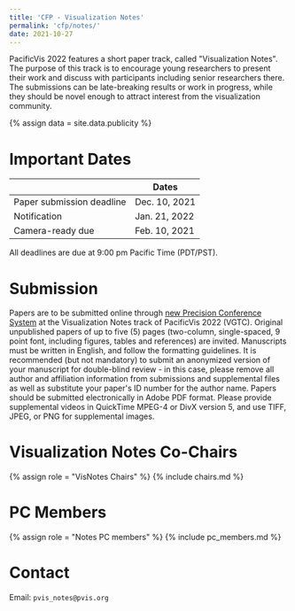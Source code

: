 ```yaml
---
title: 'CFP - Visualization Notes'
permalink: 'cfp/notes/'
date: 2021-10-27
---
```


PacificVis 2022 features a short paper track, called "Visualization Notes". The purpose of this track is to encourage young researchers to present their work and discuss with participants including senior researchers there. The submissions can be late-breaking results or work in progress, while they should be novel enough to attract interest from the visualization community.

{% assign data = site.data.publicity %}

# Important Dates

|                           | Dates          |
| --------------------------|----------------|
| Paper submission deadline | Dec. 10, 2021 |
| Notification              | Jan. 21, 2022 |
| Camera-ready due          | Feb. 10, 2021 |

All deadlines are due at 9:00 pm Pacific Time (PDT/PST).

# Submission

Papers are to be submitted online through [new Precision Conference System](https://new.precisionconference.com/user/login?society=vgtc) at the Visualization Notes track of PacificVis 2022 (VGTC).
Original unpublished papers of up to five (5) pages (two-column, single-spaced, 9 point font, including figures, tables and references) are invited. Manuscripts must be written in English, and follow the formatting guidelines. It is recommended (but not mandatory) to submit an anonymized version of your manuscript for double-blind review - in this case, please remove all author and affiliation information from submissions and supplemental files as well as substitute your paper's ID number for the author name. Papers should be submitted electronically in Adobe PDF format. Please provide supplemental videos in QuickTime MPEG-4 or DivX version 5, and use TIFF, JPEG, or PNG for supplemental images.

<!--
PCS: https://new.precisionconference.com/user/login?society=vgtc
    I could not find VisNotes entry, yet
formatting guidelines: http://junctionpublishing.org/vgtc/Track/pacvis.html
-->

# Visualization Notes Co-Chairs

{% assign role = "VisNotes Chairs" %}
{% include chairs.md %}

# PC Members

{% assign role = "Notes PC members" %}
{% include pc_members.md %}

# Contact

Email: `pvis_notes@pvis.org`
